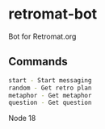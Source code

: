 # retromat-bot
Bot for Retromat.org

## Commands

```sh
start - Start messaging
random - Get retro plan
metaphor - Get metaphor
question - Get question
```

Node 18
